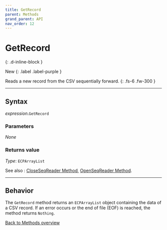 ```yaml
---
title: GetRecord
parent: Methods
grand_parent: API
nav_order: 12
---
```


# GetRecord
{: .d-inline-block }

New
{: .label .label-purple }

Reads a new record from the CSV sequentially forward.
{: .fs-6 .fw-300 }

---

## Syntax

*expression*.`GetRecord`

### Parameters

_None_

### Returns value

*Type*: `ECPArrayList`

See also
: [CloseSeqReader Method](https://ws-garcia.github.io/VBA-CSV-interface/api/methods/closeseqreader.html), [OpenSeqReader Method](https://ws-garcia.github.io/VBA-CSV-interface/api/methods/openseqreader.html).

---

## Behavior

The `GetRecord` method returns an `ECPArrayList` object containing the data of a CSV record. If an error occurs or the end of file (EOF) is reached, the method returns `Nothing`.

[Back to Methods overview](https://ws-garcia.github.io/VBA-CSV-interface/api/methods/)